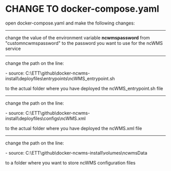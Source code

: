 # CHANGE TO docker-compose.yaml

 open docker-compose.yaml and make the following changes:

---

change the value of the environment variable **ncwmspassword** from "customncwmspassword" to the password you want to use for the ncWMS service

---

change the path on the line: 

\- source: C:\ETT\github\docker-ncwms-install\deployfiles\entrypoints\ncWMS_entrypoint.sh

to the actual folder where you have deployed the ncWMS_entrypoint.sh file

---

change the path on the line: 

\- source: C:\ETT\github\docker-ncwms-install\deployfiles\configs\ncWMS.xml

to the actual folder where you have deployed the ncWMS.xml file 

---

change the path on the line: 

\- source: C:\ETT\github\docker-ncwms-install\volumes\ncwmsData

to a folder where you want to store ncWMS configuration files



 


